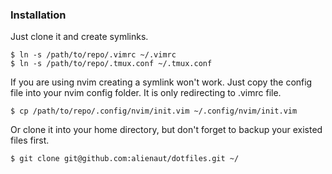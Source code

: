 ### Installation

Just clone it and create symlinks. 

``` 
$ ln -s /path/to/repo/.vimrc ~/.vimrc
$ ln -s /path/to/repo/.tmux.conf ~/.tmux.conf
```

If you are using nvim creating a symlink won't work. Just copy the config file into your nvim config folder. It is only redirecting to .vimrc file.

```
$ cp /path/to/repo/.config/nvim/init.vim ~/.config/nvim/init.vim
```

Or clone it into your home directory, but don't forget to backup your existed files first.

```
$ git clone git@github.com:alienaut/dotfiles.git ~/
```
